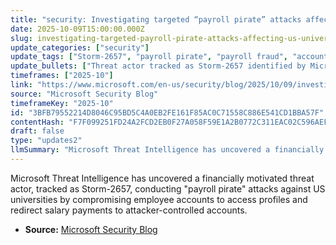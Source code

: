 ```yaml
---
title: "security: Investigating targeted “payroll pirate” attacks affecting US universities"
date: 2025-10-09T15:00:00.000Z
slug: investigating-targeted-payroll-pirate-attacks-affecting-us-universities
update_categories: ["security"]
update_tags: ["Storm-2657", "payroll pirate", "payroll fraud", "account takeover", "us universities", "microsoft threat intelligence", "financially motivated"]
update_bullets: ["Threat actor tracked as Storm-2657 identified by Microsoft Threat Intelligence.", "Attacks dubbed \"payroll pirate\" target employee accounts to gain unauthorized access to employee profiles.", "Primary objective is to divert salary payments into attacker-controlled bank accounts.", "Targets include US universities.", "Details reported on the Microsoft Security Blog (article published 2025-10-09)."]
timeframes: ["2025-10"]
link: "https://www.microsoft.com/en-us/security/blog/2025/10/09/investigating-targeted-payroll-pirate-attacks-affecting-us-universities/"
source: "Microsoft Security Blog"
timeframeKey: "2025-10"
id: "3BFB79552214D8046C95BD5C4A0EB2FE161F85AC0C71558C886E541CD1BBA57F"
contentHash: "F7F099251FD24A2FCD2EB0F27A058F59E1A2B0772C311EAC02C596AEF473DC3C"
draft: false
type: "updates2"
llmSummary: "Microsoft Threat Intelligence has uncovered a financially motivated threat actor, tracked as Storm-2657, conducting \"payroll pirate\" attacks against US universities by compromising employee accounts to access profiles and redirect salary payments to attacker-controlled accounts."
---
```


Microsoft Threat Intelligence has uncovered a financially motivated threat actor, tracked as Storm-2657, conducting "payroll pirate" attacks against US universities by compromising employee accounts to access profiles and redirect salary payments to attacker-controlled accounts.

- **Source:** [Microsoft Security Blog](https://www.microsoft.com/en-us/security/blog/2025/10/09/investigating-targeted-payroll-pirate-attacks-affecting-us-universities/)
